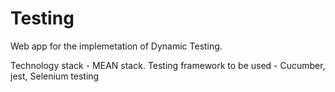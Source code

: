 # Testing
Web app for the implemetation of Dynamic Testing.


Technology stack - MEAN stack. 
Testing framework to be used -  Cucumber, jest, Selenium testing
